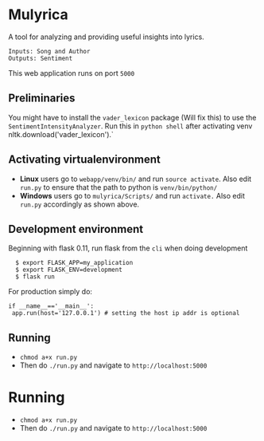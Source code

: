 # Mulyrica
A tool for analyzing and providing useful insights into lyrics. 
```
Inputs: Song and Author
Outputs: Sentiment 
```
This web application runs on port `5000`

## Preliminaries
You might have to install the `vader_lexicon` package (Will fix this) to use the
`SentimentIntensityAnalyzer`.
Run this in `python shell` after activating venv` `nltk.download('vader_lexicon').`

## Activating virtualenvironment
- **Linux** users go to `webapp/venv/bin/` and run `source activate`.
Also edit `run.py` to ensure that the path to python is `venv/bin/python/`
- **Windows** users go to `mulyrica/Scripts/` and run `activate.`
Also edit `run.py` accordingly as shown above.

## Development environment
Beginning with flask 0.11, run flask from the `cli` when doing development
```
  $ export FLASK_APP=my_application
  $ export FLASK_ENV=development
  $ flask run
```
For production simply do:
 ```
if __name__=='__main__':
  app.run(host='127.0.0.1') # setting the host ip addr is optional
```
## Running
- `chmod a+x run.py`
- Then do `./run.py` and navigate to `http://localhost:5000`

# Running
- `chmod a+x run.py`
- Then do `./run.py` and navigate to `http://localhost:5000`


